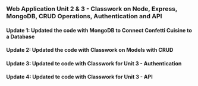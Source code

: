 ### Web Application Unit 2 & 3 - Classwork on Node, Express, MongoDB, CRUD Operations, Authentication and API
#### Update 1: Updated the code with MongoDB to Connect Confetti Cuisine to a Database
#### Update 2: Updated the code with Classwork on Models with CRUD
#### Update 3: Updated te code with Classwork for Unit 3 - Authentication
#### Update 4: Updated te code with Classwork for Unit 3 - API
